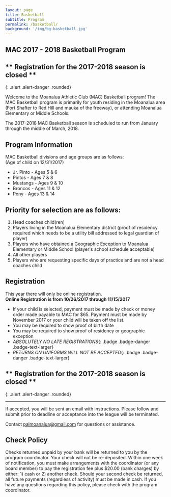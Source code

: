 ```yaml
---
layout: page
title: Basketball
subtitle: Program
permalink: /basketball/
background: '/img/bg-basketball.jpg'
---
```


MAC 2017 - 2018 Basketball Program
----------------------------------
## ** Registration for the 2017-2018 season is closed **
{: .alert .alert-danger .rounded}

Welcome to the Moanalua Athletic Club (MAC) Basketball program! The MAC Basketball program is primarily for youth residing in the Moanalua area (Fort Shafter to Red Hill and mauka of the freeway), or attending Moanalua Elementary or Middle Schools.

The 2017-2018 MAC Basketball season is scheduled to run from January through the middle of March, 2018.

Program Information
-------------------
MAC Basketball divisions and age groups are as follows:  
(Age of child on 12/31/2017)

* Jr. Pinto - Ages 5 & 6
* Pintos - Ages 7 & 8
* Mustangs - Ages 9 & 10
* Broncos - Ages 11 & 12
* Pony - Ages 13 & 14

Priority for selection are as follows:
--------------------------------------
1. Head coaches child(ren)
1. Players living in the Moanalua Elementary district (proof of residency required which needs to be a utility bill addressed to legal guardian of player)
1. Players who have obtained a Geographic Exception to Moanalua Elementary or Middle School (player's school schedule acceptable)
1. All other players
1. Players who are requesting specific days of practice and are not a head coaches child

Registration
------------
This year there will only be online registration.  
**Online Registration is from 10/26/2017 through 11/15/2017**

* If your child is selected, payment must be made by check or money order made payable to MAC for $65. Payment must be made by November 2017 or your child will be taken off the list.
* You may be required to show proof of birth date
* You may be required to show proof of residency or geographic exception
* *ABSOLUTELY NO LATE REGISTRATIONS*{: .badge .badge-danger .badge-text-larger}
* *RETURNS ON UNIFORMS WILL NOT BE ACCEPTED*{: .badge .badge-danger .badge-text-larger}

## ** Registration for the 2017-2018 season is closed **
{: .alert .alert-danger .rounded}

------------
If accepted, you will be sent an email with instructions. Please follow and submit prior to deadline or acceptance into the league will be terminated.

Contact [palmoanalua@gmail.com](mailto:palmoanalua@gmail.com)  for questions or assistance.

Check Policy
------------
Checks returned unpaid by your bank will be returned to you by the program coordinator. Your check will not be re-deposited. Within one week of notification, you must make arrangements with the coordinator (or any board member) to pay the registration fee plus $20.00 (bank charges) by either: 1) cash or 2) another check. Should your second check be returned, all future payments (regardless of activity) must be made in cash. If you have any questions regarding this policy, please check with the program coordinator.